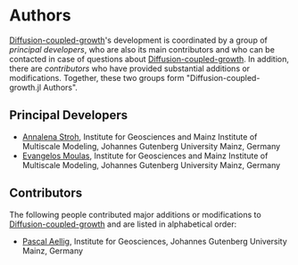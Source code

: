 # Authors

[Diffusion-coupled-growth](https://github.com/AnStroh/Diffusion-coupled-growth)'s development is coordinated by a group of *principal developers*,
who are also its main contributors and who can be contacted in case of
questions about [Diffusion-coupled-growth](https://github.com/AnStroh/Diffusion-coupled-growth). In addition, there are *contributors* who have
provided substantial additions or modifications. Together, these two groups form
"Diffusion-coupled-growth.jl Authors".

## Principal Developers
* [Annalena Stroh](https://github.com/AnStroh),
  Institute for Geosciences and Mainz Institute of Multiscale Modeling, Johannes Gutenberg University Mainz, Germany
* [Evangelos Moulas](https://metamorphism.de),
  Institute for Geosciences and Mainz Institute of Multiscale Modeling, Johannes Gutenberg University Mainz, Germany


## Contributors
The following people contributed major additions or modifications to [Diffusion-coupled-growth](https://github.com/AnStroh/Diffusion-coupled-growth) and
are listed in alphabetical order:

* [Pascal Aellig](https://github.com/aelligp),
  Institute for Geosciences, Johannes Gutenberg University Mainz, Germany
